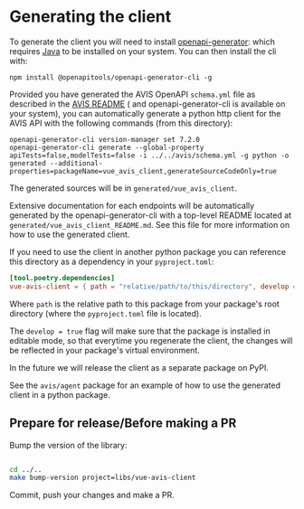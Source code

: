# Generating the client

To generate the client you will need to
install [openapi-generator](https://github.com/OpenAPITools/openapi-generator):
which requires [Java](https://www.java.com/en/download/) to be installed on your system. You can then install the cli
with:

```commandline
npm install @openapitools/openapi-generator-cli -g
```

Provided you have generated the AVIS OpenAPI `schema.yml` file as described in the [AVIS README](../../avis/README.md) (
and openapi-generator-cli is available on your system), you can automatically generate a python http client for the AVIS
API with the following commands (from this directory):

```commandline
openapi-generator-cli version-manager set 7.2.0
openapi-generator-cli generate --global-property apiTests=false,modelTests=false -i ../../avis/schema.yml -g python -o generated --additional-properties=packageName=vue_avis_client,generateSourceCodeOnly=true
```

The generated sources will be in `generated/vue_avis_client`.

Extensive documentation for each endpoints will be automatically generated by the openapi-generator-cli with a top-level
README located at `generated/vue_avis_client_README.md`. See this file for more information on how to use
the generated
client.

If you need to use the client in another python package you can reference this directory as a dependency in
your `pyproject.toml`:

```toml
[tool.poetry.dependencies]
vue-avis-client = { path = "relative/path/to/this/directory", develop = true }
```

Where `path` is the relative path to this package from your package's root directory (where
the `pyproject.toml` file is located).

The `develop = true` flag will make sure that the package is installed in editable mode, so that everytime you
regenerate the client, the changes will be reflected in your package's virtual environment.

In the future we will release the client as a separate package on PyPI.

See the `avis/agent` package for an example of how to use the generated client in a python package.

## Prepare for release/Before making a PR

Bump the version of the library:

```bash

cd ../..
make bump-version project=libs/vue-avis-client
```

Commit, push your changes and make a PR.
